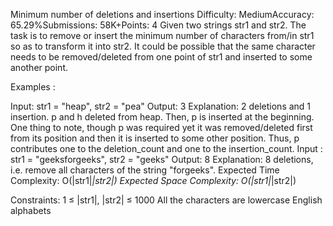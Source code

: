 Minimum number of deletions and insertions
Difficulty: MediumAccuracy: 65.29%Submissions: 58K+Points: 4
Given two strings str1 and str2. The task is to remove or insert the minimum number of characters from/in str1 so as to transform it into str2. It could be possible that the same character needs to be removed/deleted from one point of str1 and inserted to some another point.

Examples :

Input: str1 = "heap", str2 = "pea"
Output: 3
Explanation: 2 deletions and 1 insertion.
p and h deleted from heap. Then, p is inserted at the beginning.
One thing to note, though p was required yet it was removed/deleted first from its position and then it is inserted to some other position. Thus, p contributes one to the deletion_count and one to the insertion_count.
Input : str1 = "geeksforgeeks", str2 = "geeks"
Output: 8
Explanation: 8 deletions, i.e. remove all characters of the string "forgeeks".
Expected Time Complexity: O(|str1|*|str2|)
Expected Space Complexity: O(|str1|*|str2|)

Constraints:
1 ≤ |str1|, |str2| ≤ 1000
All the characters are lowercase English alphabets